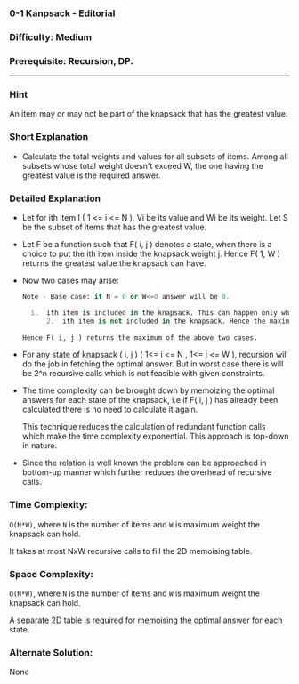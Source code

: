 ### 0-1 Kanpsack - Editorial

### Difficulty:  Medium

### Prerequisite:  Recursion, DP.
---
### Hint

An item may or may not be part of the knapsack that has the greatest value.

### Short Explanation

* Calculate the total weights and values for all subsets of items. Among all subsets whose total weight doesn't exceed W, the one having the greatest value is the required answer.

### Detailed Explanation

* Let for ith item I ( 1 <= i <= N ), Vi be its value and Wi be its weight. Let S be the subset of items that has the greatest value.

* Let F be a function such that F( i, j ) denotes a state, when there is a choice to put the ith item inside the knapsack weight j. Hence F( 1, W ) returns the greatest value the knapsack can have.
* Now two cases may arise:
  ```python
  Note - Base case: if N = 0 or W<=0 answer will be 0.

	1.  ith item is included in the knapsack. This can happen only when Wi <= j. Hence the maximum value of knapsack we get after this event is: Vi + F( i+1, j-Wi ).
        2.  ith item is not included in the knapsack. Hence the maximum value of knapsack we get after this event is: F( i+1, j ).
       
  Hence F( i, j ) returns the maximum of the above two cases.
  ```
* For any state of knapsack ( i, j ) ( 1<= i <= N , 1<= j <= W ), recursion will do the job in fetching the optimal answer. But in worst case there is will be 2^n recursive calls which is not feasible with given constraints.

* The time complexity can be brought down by memoizing the optimal answers for each state of the knapsack, i.e if F( i, j ) has already been calculated there is no need to calculate it again.


  This technique reduces the calculation of redundant function calls which make the time complexity exponential. This approach is top-down in nature.

* Since the relation is well known the problem can be approached in bottom-up manner which further reduces the overhead of recursive calls.

### Time Complexity:

`O(N*W)`, where `N` is the number of items and `W` is maximum weight the knapsack can hold.

It takes at most NxW recursive calls to fill the 2D memoising table.

### Space Complexity:

`O(N*W)`, where `N` is the number of items and `W` is maximum weight the knapsack can hold.

A separate 2D table is required for memoising the optimal answer for each state.

### Alternate Solution:

None
